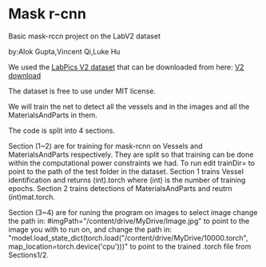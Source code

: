 # Mask r-cnn
Basic mask-rccn project on the LabV2 dataset

by:Alok Gupta,Vincent Qi,Luke Hu

We used the [LabPics V2 dataset](https://www.cs.toronto.edu/chemselfies/) that can be downloaded from here: [V2 download](https://zenodo.org/record/4736111/files/LabPicsChemistry.zip?download=1)

The dataset is free to use under MIT license.

We will train the net to detect all the vessels and in the images and all the MaterialsAndParts in them.

The code is split into 4 sections. 

Section (1~2) are for training for mask-rcnn on Vessels and MaterialsAndParts respectively. They are split so that training can be done within the computational power constraints we had. To run edit trainDir= to point to the path of the test folder in the dataset. Section 1 trains Vessel identification and returns (int).torch where (int) is the number of training epochs. Section 2 trains detections of MaterialsAndParts and reutrn (int)mat.torch.

Section (3~4) are for runing the program on images to select image change the path in: #imgPath="/content/drive/MyDrive/Image.jpg" to point to the image you with to run on, and change the path in: "model.load_state_dict(torch.load("/content/drive/MyDrive/10000.torch", map_location=torch.device('cpu')))" to point to the trained .torch file from Sections1/2.


